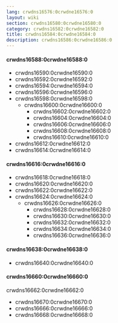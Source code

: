 ```yaml
---
lang: crwdns16576:0crwdne16576:0
layout: wiki
section: crwdns16580:0crwdne16580:0
category: crwdns16582:0crwdne16582:0
title: crwdns16584:0crwdne16584:0
description: crwdns16586:0crwdne16586:0
---
```


#### crwdns16588:0crwdne16588:0
- crwdns16590:0crwdne16590:0
- crwdns16592:0crwdne16592:0
- crwdns16594:0crwdne16594:0
- crwdns16596:0crwdne16596:0
- crwdns16598:0crwdne16598:0
   - crwdns16600:0crwdne16600:0
      - crwdns16602:0crwdne16602:0
      - crwdns16604:0crwdne16604:0
      - crwdns16606:0crwdne16606:0
      - crwdns16608:0crwdne16608:0
      - crwdns16610:0crwdne16610:0
- crwdns16612:0crwdne16612:0
- crwdns16614:0crwdne16614:0

#### crwdns16616:0crwdne16616:0
- crwdns16618:0crwdne16618:0
- crwdns16620:0crwdne16620:0
- crwdns16622:0crwdne16622:0
- crwdns16624:0crwdne16624:0
   - crwdns16626:0crwdne16626:0
      - crwdns16628:0crwdne16628:0
      - crwdns16630:0crwdne16630:0
      - crwdns16632:0crwdne16632:0
      - crwdns16634:0crwdne16634:0
      - crwdns16636:0crwdne16636:0

#### crwdns16638:0crwdne16638:0
- crwdns16640:0crwdne16640:0

#### crwdns16660:0crwdne16660:0
crwdns16662:0crwdne16662:0

- crwdns16670:0crwdne16670:0
- crwdns16666:0crwdne16666:0
- crwdns16668:0crwdne16668:0
